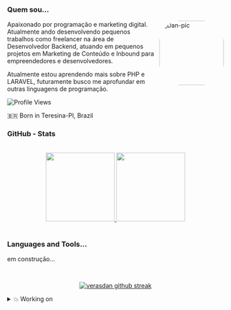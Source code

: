 ### Quem sou...
<img align="right" alt="Dan-pic" height="150" style="border-radius:50px;" src="https://media.discordapp.net/attachments/890317716836216884/890707974413221968/WhatsApp_Image_2021-09-15_at_11.20.31_AM.jpeg?width=370&height=370">

Apaixonado por programação e marketing digital. Atualmente ando desenvolvendo pequenos trabalhos como freelancer na área de Desenvolvedor Backend, atuando em pequenos projetos em Marketing de Conteúdo e Inbound para empreendedores e desenvolvedores.

Atualmente estou aprendendo mais sobre PHP e LARAVEL, futuramente busco me aprofundar em outras linguagens de programação.

![Profile Views](https://komarev.com/ghpvc/?username=verasdan)

🇧🇷 Born in Teresina-PI, Brazil



### GitHub - Stats

<br>

<div align="center">
  <a href="https://github.com/verasdan">
  <img height="160em" src="https://github-readme-stats.vercel.app/api?username=verasdan&show_icons=true&theme=dark&include_all_commits=true&count_private=true"/>
  <img height="160em" src="https://github-readme-stats.vercel.app/api/top-langs/?username=verasdan&layout=compact&langs_count=7&theme=dark"/></a>
</div>
<br>


### Languages and Tools...


em construção...

<br>

<div align="center">

[![verasdan github streak](https://github-readme-streak-stats.herokuapp.com/?user=verasdan&theme=blue-green)](https://github.com/verasdan/github-readme-streak-stats)

</div>
 
<details>
  <summary> 💥 Working on </summary>
<br>
  <p align="center">
    <a href="https://github.com/verasdan/SistemaSuperGestao">
      <img src="https://github-readme-stats.vercel.app/api/pin/?username=verasdan&repo=SistemaSuperGestao&show_owner=true&theme=react" />
    </a>&ensp;
    <a href="https://github.com/verasdan/SistemaLogin">
      <img src="https://github-readme-stats.vercel.app/api/pin/?username=verasdan&repo=SistemaLogin&show_owner=true&theme=react" />
    </a>
  </p>
  
</details>
